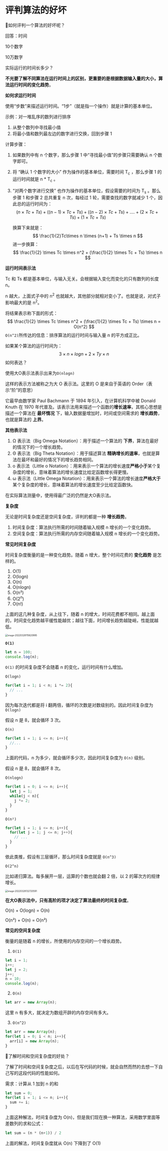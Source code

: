 # 评判算法的好坏

🙋如何评判一个算法的好坏呢？

回答：时间

10个数字

10万数字

实际运行的时间长多少？

**不光要了解不同算法在运行时间上的区别，更重要的是根据数据输入量的大小，算法运行时间的变化趋势**。



**如何求运行时间**

使用“步数”来描述运行时间。“1步”（就是指一个操作）就是计算的基本单位。

示例：对一堆乱序的数列进行排序

1. 从整个数列中寻找最小值
2. 将最小值和数列最左边的数字进行交换，回到步骤 1

计算步骤：

1. 如果数列中有 n 个数字，那么步骤 1 中“寻找最小值”的步骤只需要确认 n 个数字即可。

2. 将 “确认 1 个数字的大小” 作为操作的基本单位，需要时间 T<sub>c</sub> ，那么步骤 1 的运行时间就是 n * T<sub>c</sub> 。

3. “对两个数字进行交换” 也作为操作的基本单位，假设需要的时间为 T<sub>s</sub>  。那么步骤 1 和步骤 2 总共重复 n 次，每经过 1 轮，需要查找的数字就减少 1 个，因此总的运行时间为：
   $$
   (n\times Tc + Ts)+((n-1)\times Tc + Ts)+((n-2)\times Tc + Ts)+ .... + (2\times Tc+Ts)+(1\times Tc+Ts)
   $$

   换算下来就是：
   $$
   \frac{1}{2}Tc\times n \times (n+1) + Ts \times n
   $$
   进一步换算：
   $$
   \frac{1}{2} \times Tc \times n^2 + (\frac{1}{2} \times Tc + Ts) \times n
   $$




**运行时间表示法**

Tc 和 Ts 都是基本单位，与输入无关。会根据输入变化而变化的只有数列的长度 n。

n 越大，上面式子中的 n<sup>2</sup> 也就越大，其他部分就相对变小了。也就是说，对式子影响最大的是 n<sup>2</sup>。

将结果表示称下面的形式：
$$
\frac{1}{2} \times Tc \times n^2 + (\frac{1}{2} \times Tc + Ts) \times n = O(n^2)
$$
`O(n^2)`所传达的信息：排序算法的运行时间与输入量 n 的平方成正比。



如果某个算法的运行时间为：
$$
3 \times n \times logn + 2 \times Ty \times n
$$
如何表达？

使用大O表示法表示出来为`O(nlogn)`



这样的表示方法被称之为大 O 表示法。这里的 O 是来自于英语的 Order（表示“阶”的意思）

它最早由数学家 Paul Bachmann 于 1894 年引入，在计算机科学中被 Donald Knuth 在 1970 年代普及。该表示法用来描述一个函数的**增长速率**，其核心思想是描述一个算法在 **最坏情况** 下，输入数据量增加时，时间或空间需求的 **增长趋势**，也就是算法的 **上界**。



**其他表示法**

1. Ω 表示法（Big Omega Notation）：用于描述一个算法的 **下界**，算法在最好的情况下的一个增长趋势。
2. Θ 表示法（Big Theta Notation）：用于描述算法 **精确增长的速率**，也就是算法在最坏和最好的情况下的增长趋势相同。
3. o 表示法（Little o Notation）：用来表示一个算法的增长速度**严格小于**某个复杂度的增长，意味着算法的增长速度比给定函数增长得更慢。
4. ω 表示法（Little Omega Notation）：用来表示一个算法的增长速度**严格大于**某个复杂度的增长，意味着算法的增长速度至少比给定函数快。

在实际算法测量中，使用得最广泛的仍然是大O表示法。



**复杂度**

无论是时间复杂度还是空间复杂度，评判的都是一种 **增长趋势**。

1. 时间复杂度：算法执行所需的时间随着输入规模 n 增长的一个变化趋势。
2. 空间复杂度：算法执行所需的内存空间随着输入规模 n 增长的一个变化趋势。


**常见时间复杂度**

时间复杂度衡量的是一种变化趋势。随着 n 增大，整个时间花费的 **变化趋势** 是怎样的。

1. O(1)
2. O(logn)
3. O(n)
4. O(nlogn)
5. O(n²)
6. O(2<sup>n</sup>)
7. O(n!)

上面的这几种复杂度，从上往下，随着 n 的增大，时间花费都不相同。越上面的，时间变化趋势越平缓性能越优；越往下面，时间增长趋势越陡峭，性能就越低。

<img src="https://xiejie-typora.oss-cn-chengdu.aliyuncs.com/2022-03-28-035621.png" alt="image-20220328115620995" style="zoom:50%;" />

**`O(1)`**

```js
let n = 100;
console.log(n);
```

`O(1)` 的时间复杂度不会随着 n 的变化，运行时间有什么增加。



`O(logn)`

```js
for(let i = 1; i < n; i *= 2){
  // ...
}
```

因为每次迭代都是将 i 翻两倍，循环的次数是对数级别的。因此时间复杂度为 `O(logn)`

假设 n 是 8，就会循环 3 次。



`O(n)`

```js
for(let i = 1; i <= n; i++){
  //...
}
```

上面的代码，n 为多少，就会循环多少次，因此时间复杂度为 `O(n)` 级别。

假设 n 是 8，就会循环 8 次。



`O(nlogn)`

```js
for(let i = 0; i <= n; i++){
  let j = 1;
  while(j < n){
    j *= 2;
  }
}
```



`O(n²)`

```js
for(let i = 1; i <= n; i++){
  for(let j = 1; j <= n; j++){
    // ...
  }
}
```

依此类推，假设有三层循环，那么时间复杂度就是 `O(n^3)`



`O(2^n)`

比如递归算法。每多展开一层，运算的个数也就会翻 2 倍，以 2 的幂次方的规律增长。

<img src="https://xiejie-typora.oss-cn-chengdu.aliyuncs.com/2022-03-28-052721.png" alt="image-20220328132720591" style="zoom:50%;" />


**在大O表示法中，只有高阶的项才决定了算法最终的时间复杂度**。

O(n) + O(logn) = O(n)

O(n²) + O(n) = O(n²)



**常见的空间复杂度**

衡量的是随着 n 的增长，所使用的内存空间的一个增长趋势。

1. `O(1)`

```js
let i = 1;
i++;
let j = 2;
j++;
n = 10;
console.log(n);
```



2. `O(n)`

```js
let arr = new Array(n);
```

这里 n 有多大，就决定为数组开辟的内存空间有多大。



3. `O(n^2)`

```js
let arr = new Array(n);
for(let i = 0; i < n; i++){
  arr[i] = new Array(n);
}
```





🤔了解时间和空间复杂度的好处？

了解了时间和空间复杂度之后，以后在写代码的时候，就会自然而然的去想一下自己写的这段代码的性能如何。

需求：计算从 1 加到 n 的和

```js
let sum = 0;
for(let i = 1; i <= n; i++){
  sum += i;
}
```

上面这种解法，时间复杂度为 O(n)，但是我们现在换一种算法，采用数学里面等差数列的求和公式：

```js
let sum = (n * (n+1)) / 2
```

上面的解法，时间复杂度就从 O(n) 下降到了 O(1)

